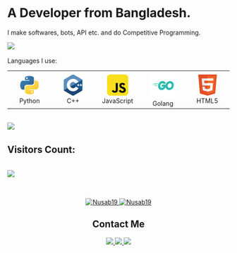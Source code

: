 <h1>A Developer from Bangladesh.</h1>

I make softwares, bots, API etc. and do Competitive Programming.

<img src="https://user-images.githubusercontent.com/73097560/115834477-dbab4500-a447-11eb-908a-139a6edaec5c.gif">

Languages I use:


<div align="center">
  <table>
    <tr>
      <td align="center" width="96">
        <img src="https://raw.githubusercontent.com/Nusab19/Nusab19/main/images/python.svg" width="48" height="48" alt="Python" />
        <br>Python
      </td>
      <td align="center" width="96">
        <img src="https://raw.githubusercontent.com/Nusab19/Nusab19/main/images/cpp.svg" width="48" height="48" alt="C++" />
        <br>C++
      </td>
      <td align="center" width="96">
        <img src="https://raw.githubusercontent.com/Nusab19/Nusab19/main/images/javascript.svg" width="48" height="48" alt="JavaScript" />
        <br>JavaScript
      </td>
      <td align="center" width="96">
        <img src="https://raw.githubusercontent.com/Nusab19/Nusab19/main/images/golang.svg" width="60" height="60" alt="Golang" />
        <br>Golang
      </td>
      <td align="center" width="96">
        <img src="https://raw.githubusercontent.com/Nusab19/Nusab19/main/images/html.svg" width="48" height="48" alt="HTML5" />
        <br>HTML5
      </td>
    </tr>
  </table>
</div>
</table>
</div>

<br>
<img src="https://user-images.githubusercontent.com/73097560/115834477-dbab4500-a447-11eb-908a-139a6edaec5c.gif">

<p align="center">
  <h2>Visitors Count:</h2>
  <br>

  <img src="https://profile-counter.glitch.me/Nusab19/count.svg">

</p>

<br>
<p align="center">
  <a href="https://github.com/Nusab19">
    <img height="191px" src="https://github-readme-stats.vercel.app/api/top-langs?username=Nusab19&show_icons=true&locale=en&layout=compact" alt="Nusab19" />


  <img height="191px" src="https://github-readme-stats.vercel.app/api?username=Nusab19&show_icons=true&locale=en" alt="Nusab19" />
</a>
</p>

<h2 align="center">Contact Me</h2>

<div align="center">
  <a href="https://t.me/Nusab19" target="_blank" >
    <img height="23px" src="https://img.shields.io/badge/-Nusab19-00a5c9?style=flat&logo=Telegram&logoColor=white">
  </a>
  <a href="https://www.linkedin.com/in/nusabtaha" target="_blank">
    <img height="23px" src="https://img.shields.io/badge/-Nusab Taha-blue?style=flat&logo=Linkedin&logoColor=white">
  </a>
  <a href="mailto:nusabtaha33@gmail.com">
    <img height="23px" src="https://img.shields.io/badge/-Nusab-d14836?style=flat&logo=Gmail&logoColor=white">
  </a>
</div>
